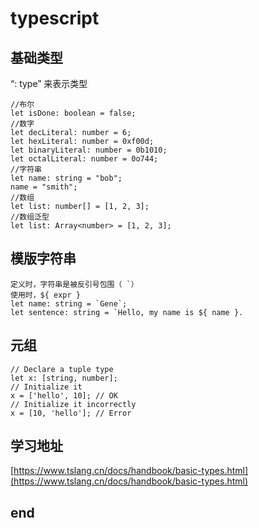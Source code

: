 # typescript
## 基础类型
  “: type” 来表示类型

    //布尔
    let isDone: boolean = false;
    //数字
    let decLiteral: number = 6;
    let hexLiteral: number = 0xf00d;
    let binaryLiteral: number = 0b1010;
    let octalLiteral: number = 0o744;
    //字符串
    let name: string = "bob";
    name = "smith";
    //数组
    let list: number[] = [1, 2, 3];
    //数组泛型
    let list: Array<number> = [1, 2, 3];
## 模版字符串
    定义时，字符串是被反引号包围（ `）
    使用时，${ expr }
    let name: string = `Gene`;
    let sentence: string = `Hello, my name is ${ name }.
## 元组
    // Declare a tuple type
    let x: [string, number];
    // Initialize it
    x = ['hello', 10]; // OK
    // Initialize it incorrectly
    x = [10, 'hello']; // Error

## 学习地址
  [https://www.tslang.cn/docs/handbook/basic-types.html](https://www.tslang.cn/docs/handbook/basic-types.html)

## end